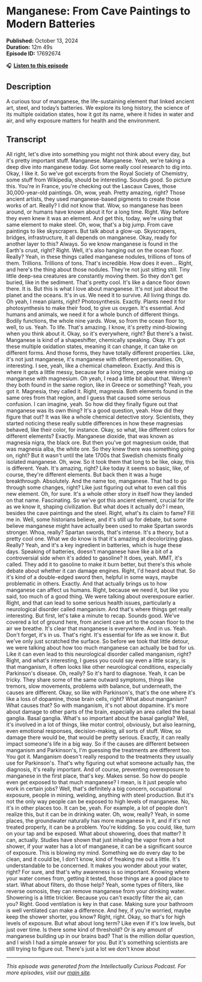# Manganese: From Cave Paintings to Modern Batteries

**Published:** October 13, 2024  
**Duration:** 12m 49s  
**Episode ID:** 17692674

🎧 **[Listen to this episode](https://intellectuallycurious.buzzsprout.com/2529712/episodes/17692674-manganese-from-cave-paintings-to-modern-batteries)**

## Description

A curious tour of manganese, the life-sustaining element that linked ancient art, steel, and today’s batteries. We explore its long history, the science of its multiple oxidation states, how it got its name, where it hides in water and air, and why exposure matters for health and the environment.

## Transcript

All right, let's dive into something you might not think about every day, but it's pretty important stuff. Manganese. Manganese. Yeah, we're taking a deep dive into manganese today. Got some really cool research to dig into. Okay, I like it. So we've got excerpts from the Royal Society of Chemistry, some stuff from Wikipedia, should be interesting. Sounds good. So picture this. You're in France, you're checking out the Lascaux Caves, those 30,000-year-old paintings. Oh, wow, yeah. Pretty amazing, right? Those ancient artists, they used manganese-based pigments to create those works of art. Really? I did not know that. Wow, so manganese has been around, or humans have known about it for a long time. Right. Way before they even knew it was an element. And get this, today, we're using that same element to make steel. Oh, wow, that's a big jump. From cave paintings to like skyscrapers. But talk about a glow-up. Skyscrapers, bridges, infrastructure, it all depends on manganese. Okay, ready for another layer to this? Always. So we know manganese is found in the Earth's crust, right? Right. Well, it's also hanging out on the ocean floor. Really? Yeah, in these things called manganese nodules, trillions of tons of them. Trillions. Trillions of tons. That's incredible. How does it even... Right, and here's the thing about those nodules. They're not just sitting still. Tiny little deep-sea creatures are constantly moving them. So they don't get buried, like in the sediment. That's pretty cool. It's like a dance floor down there. It is. But this is what I love about manganese. It's not just about the planet and the oceans. It's in us. We need it to survive. All living things do. Oh yeah, I mean plants, right? Photosynthesis. Exactly. Plants need it for photosynthesis to make their food, to give us oxygen. It's essential. And humans and animals, we need it for a whole bunch of different things. Bodily functions, the whole nine yards. Wow, so from the ocean floor to, well, to us. Yeah. To life. That's amazing. I know, it's pretty mind-blowing when you think about it. Okay, so it's everywhere, right? But there's a twist. Manganese is kind of a shapeshifter, chemically speaking. Okay. It's got these multiple oxidation states, meaning it can change, it can take on different forms. And those forms, they have totally different properties. Like, it's not just manganese, it's manganese with different personalities. Oh, interesting. I see, yeah, like a chemical chameleon. Exactly. And this is where it gets a little messy, because for a long time, people were mixing up manganese with magnesium. Oh yeah, I read a little bit about that. Weren't they both found in the same region, like in Greece or something? Yeah, you got it. Magnesia, they called it. Right, magnesia. Both elements found in the same ores from that region, and I guess that caused some serious confusion. I can imagine, yeah. So how did they finally figure out that manganese was its own thing? It's a good question, yeah. How did they figure that out? It was like a whole chemical detective story. Scientists, they started noticing these really subtle differences in how these magnesias behaved, like their color, for instance. Okay, so what, like different colors for different elements? Exactly. Manganese dioxide, that was known as magnesia nigra, the black ore. But then you've got magnesium oxide, that was magnesia alba, the white ore. So they knew there was something going on, right? But it wasn't until the late 1700s that Swedish chemists finally isolated manganese. Oh, wow. So it took them that long to be like, okay, this is different. Yeah. It's amazing, right? Like today it seems so basic, like, of course, they're different elements. But back then it was a huge breakthrough. Absolutely. And the name too, manganese. That had to go through some changes, right? Like just figuring out what to even call this new element. Oh, for sure. It's a whole other story in itself how they landed on that name. Fascinating. So we've got this ancient element, crucial for life as we know it, shaping civilization. But what does it actually do? I mean, besides the cave paintings and the steel. Right, what's its claim to fame? Fill me in. Well, some historians believe, and it's still up for debate, but some believe manganese might have actually been used to make Spartan swords stronger. Whoa, really? Spartan swords, that's intense. It's a theory, but a pretty cool one. What we do know is that it's amazing at decolorizing glass. Really? Yeah, and it's a key ingredient in batteries, which is huge these days. Speaking of batteries, doesn't manganese have like a bit of a controversial side when it's added to gasoline? It does, yeah. MMT, it's called. They add it to gasoline to make it burn better, but there's this whole debate about whether it can damage engines. Right, I'd heard about that. So it's kind of a double-edged sword then, helpful in some ways, maybe problematic in others. Exactly. And that actually brings us to how manganese can affect us humans. Right, because we need it, but like you said, too much of a good thing. We were talking about overexposure earlier. Right, and that can lead to some serious health issues, particularly a neurological disorder called manganism. And that's where things get really interesting. But first, let's take a minute to recap. Sounds good. We've covered a lot of ground here, from ancient cave art to the ocean floor to the air we breathe. It's clear that manganese is everywhere. And in us. Yeah. Don't forget, it's in us. That's right. It's essential for life as we know it. But we've only just scratched the surface. So before we took that little detour, we were talking about how too much manganese can actually be bad for us. Like it can even lead to this neurological disorder called manganism, right? Right, and what's interesting, I guess you could say even a little scary, is that manganism, it often looks like other neurological conditions, especially Parkinson's disease. Oh, really? So it's hard to diagnose. Yeah, it can be tricky. They share some of the same outward symptoms, things like tremors, slow movements, problems with balance, but underneath, the causes are different. Okay, so like with Parkinson's, that's the one where it's like a loss of dopamine, those brain cells, right? What about manganism? What causes that? So with manganism, it's not about dopamine. It's more about damage to other parts of the brain, especially an area called the basal ganglia. Basal ganglia. What's so important about the basal ganglia? Well, it's involved in a lot of things, like motor control, obviously, but also learning, even emotional responses, decision-making, all sorts of stuff. Wow, so damage there would be, that would be pretty serious. Exactly, it can really impact someone's life in a big way. So if the causes are different between manganism and Parkinson's, I'm guessing the treatments are different too. You got it. Manganism doesn't really respond to the treatments they usually use for Parkinson's. That's why figuring out what someone actually has, the diagnosis, it's really important. And of course, preventing overexposure to manganese in the first place, that's key. Makes sense. So how do people even get exposed to that much manganese? I mean, is it just people who work in certain jobs? Well, that's definitely a big concern, occupational exposure, people in mining, welding, anything with steel production. But it's not the only way people can be exposed to high levels of manganese. No, it's in other places too. It can be, yeah. For example, a lot of people don't realize this, but it can be in drinking water. Oh, wow, really? Yeah, in some places, the groundwater naturally has more manganese in it, and if it's not treated properly, it can be a problem. You're kidding. So you could, like, turn on your tap and be exposed. What about showering, does that matter? It can, actually. Studies have shown that just inhaling the vapor from a hot shower, if your water has a lot of manganese, it can be a significant source of exposure. This is blowing my mind. Something we do every day to be clean, and it could be, I don't know, kind of freaking me out a little. It's understandable to be concerned. It makes you wonder about your water, right? For sure, and that's why awareness is so important. Knowing where your water comes from, getting it tested, those things are a good place to start. What about filters, do those help? Yeah, some types of filters, like reverse osmosis, they can remove manganese from your drinking water. Showering is a little trickier. Because you can't exactly filter the air, can you? Right. Good ventilation is key in that case. Making sure your bathroom is well ventilated can make a difference. And hey, if you're worried, maybe keep the shower shorter, you know? Right, right. Okay, so that's for high levels of exposure. But what about long term? Like even if it's low levels, but just over time. Is there some kind of threshold? Or is any amount of manganese building up in our brains bad? That is the million dollar question, and I wish I had a simple answer for you. But it's something scientists are still trying to figure out. There's just a lot we don't know about

---
*This episode was generated from the Intellectually Curious Podcast. For more episodes, visit our [main site](https://intellectuallycurious.buzzsprout.com).*
